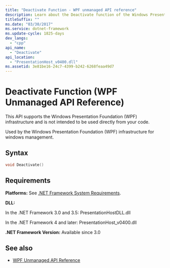 ```yaml
---
title: "Deactivate Function - WPF unmanaged API reference"
description: Learn about the Deactivate function of the Windows Presentation Foundation (WPF) unmanaged API reference.
titleSuffix: ""
ms.date: "03/30/2017"
ms.service: dotnet-framework
ms.update-cycle: 1825-days
dev_langs:
  - "cpp"
api_name:
  - "Deactivate"
api_location:
  - "PresentationHost_v0400.dll"
ms.assetid: 3e81be16-24c7-4399-b242-6268feaa49d7
---
```

# Deactivate Function (WPF Unmanaged API Reference)

This API supports the Windows Presentation Foundation (WPF) infrastructure and is not intended to be used directly from your code.

Used by the Windows Presentation Foundation (WPF) infrastructure for windows management.

## Syntax

```cpp
void Deactivate()
```

## Requirements

**Platforms:** See [.NET Framework System Requirements](/dotnet/framework/get-started/system-requirements).

**DLL:**

In the .NET Framework 3.0 and 3.5: PresentationHostDLL.dll

In the .NET Framework 4 and later: PresentationHost_v0400.dll

**.NET Framework Version:** Available since 3.0

## See also

- [WPF Unmanaged API Reference](wpf-unmanaged-api-reference.md)
